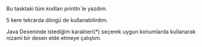 Bu tasktaki tüm kodları println`le yazdım.

5 kere tekrarda döngü de kullanabilirdim.

Java Deseninde istediğim karakteri(*) seçerek uygun konumlarda kullanarak nizami bir desen elde etmeye çalıştım.

